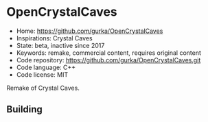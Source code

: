 # OpenCrystalCaves

- Home: https://github.com/gurka/OpenCrystalCaves
- Inspirations: Crystal Caves
- State: beta, inactive since 2017
- Keywords: remake, commercial content, requires original content
- Code repository: https://github.com/gurka/OpenCrystalCaves.git
- Code language: C++
- Code license: MIT

Remake of Crystal Caves.

## Building
